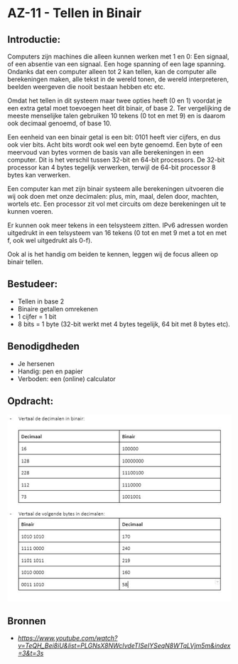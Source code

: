 # AZ-11 - Tellen in Binair

## Introductie:
Computers zijn machines die alleen kunnen werken met 1 en 0: Een signaal, of een absentie van een signaal. Een hoge spanning of een lage spanning. Ondanks dat een computer alleen tot 2 kan tellen, kan de computer alle berekeningen maken, alle tekst in de wereld tonen, de wereld interpreteren, beelden weergeven die nooit bestaan hebben etc etc.  

Omdat het tellen in dit systeem maar twee opties heeft (0 en 1) voordat je een extra getal moet toevoegen heet dit binair, of base 2. Ter vergelijking de meeste menselijke talen gebruiken 10 tekens (0 tot en met 9) en is daarom ook decimaal genoemd, of base 10.  

Een eenheid van een binair getal is een bit: 0101 heeft vier cijfers, en dus ook vier bits. Acht bits wordt ook wel een byte genoemd. Een byte of een meervoud van bytes vormen de basis van alle berekeningen in een computer. Dit is het verschil tussen 32-bit en 64-bit processors. De 32-bit processor kan 4 bytes tegelijk verwerken, terwijl de 64-bit processor 8 bytes kan verwerken.  

Een computer kan met zijn binair systeem alle berekeningen uitvoeren die wij ook doen met onze decimalen: plus, min, maal, delen door, machten, wortels etc. Een processor zit vol met circuits om deze berekeningen uit te kunnen voeren.  

Er kunnen ook meer tekens in een telsysteem zitten. IPv6 adressen worden uitgedrukt in een telsysteem van 16 tekens (0 tot en met 9 met a tot en met f, ook wel uitgedrukt als 0-f).   

Ook al is het handig om beiden te kennen, leggen wij de focus alleen op binair tellen.   

## Bestudeer:
- Tellen in base 2
- Binaire getallen omrekenen
- 1 cijfer = 1 bit
- 8 bits = 1 byte (32-bit werkt met 4 bytes tegelijk, 64 bit met 8 bytes etc).

## Benodigdheden
- Je hersenen
- Handig: pen en papier
- Verboden: een (online) calculator

## Opdracht:

![Kijk](https://github.com/Electroybot/cloud-6-repo-Electroybot/blob/main/00_includes/Week%203/AZ-11/uitkomsten.JPG?raw=true)  

## Bronnen

- *https://www.youtube.com/watch?v=TeQH_Bei8iU&list=PLGNsX8NWcIvdeTISeIYSeqN8WTqLVjm5m&index=3&t=3s*

